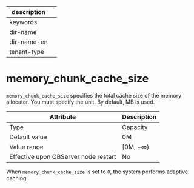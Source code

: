 | description ||
|---|---|
| keywords ||
| dir-name ||
| dir-name-en ||
| tenant-type ||

# memory_chunk_cache_size

`memory_chunk_cache_size` specifies the total cache size of the memory allocator. You must specify the unit. By default, MB is used.


| **Attribute** | **Description** |
|------------------|-----------|
| Type | Capacity |
| Default value | 0M |
| Value range | \[0M, +∞) |
| Effective upon OBServer node restart | No |



When `memory_chunk_cache_size` is set to `0`, the system performs adaptive caching.
